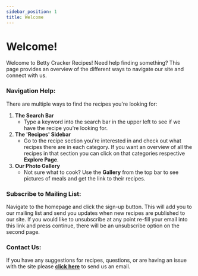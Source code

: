 ```yaml
---
sidebar_position: 1
title: Welcome
---
```


# Welcome!
Welcome to Betty Cracker Recipes! Need help finding something? This page provides an overview of the different ways to navigate our site and connect with us.

### Navigation Help:
There are multiple ways to find the recipes you're looking for:
1. **The Search Bar**
    - Type a keyword into the search bar in the upper left to see if we have the recipe you're looking for.
2. **The 'Recipes' Sidebar**
    - Go to the recipe section you're interested in and check out what recipes there are in each category. If you want an overview of all the recipes in that section you can click on that categories respective **Explore Page**.
3. **Our Photo Gallery**
    - Not sure what to cook? Use the **Gallery** from the top bar to see pictures of meals and get the link to their recipes.

### Subscribe to Mailing List:
Navigate to the homepage and click the sign-up button. This will add you to our mailing list and send you updates when new recipes are published to our site. If you would like to unsubscribe at any point re-fill your email into this link and press continue, there will be an unsubscribe option on the second page.

### Contact Us:
If you have any suggestions for recipes, questions, or are having an issue with the site please **[click here](mailto:Betty.Cracker.Recipes@gmail.com)** to send us an email.